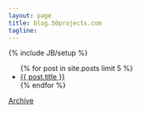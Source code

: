 ```yaml
---
layout: page
title: blog.50projects.com
tagline:
---
```

{% include JB/setup %}

<ul>
  {% for post in site.posts limit 5 %}
    <li>
      <a href="{{ post.url }}">{{ post.title }}</a>
    </li>
  {% endfor %}
</ul>

<span class="archive">
  <a class="archive" href="{{ BASE_PATH }}{{ site.JB.archive_path }}">Archive</a></li>
</span>

